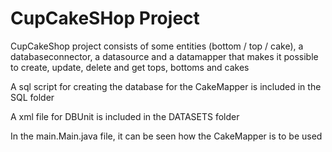# CupCakeSHop Project

CupCakeShop project consists of some entities (bottom / top / cake), a databaseconnector, a datasource and a datamapper that makes it possible to create, update, delete and get tops, bottoms and cakes

A sql script for creating the database for the CakeMapper is included in the SQL folder

A xml file for DBUnit is included in the DATASETS folder

In the main.Main.java file, it can be seen how the CakeMapper is to be used